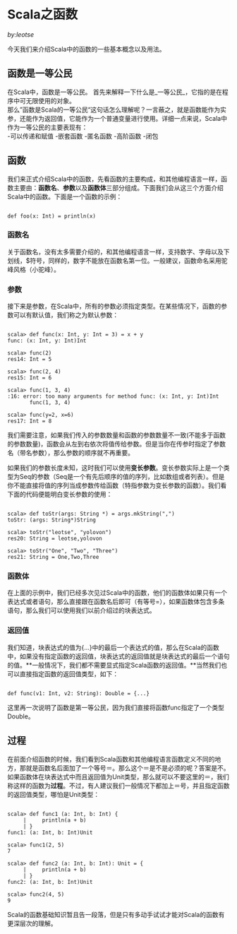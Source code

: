 # Scala之函数
_by:leotse_

今天我们来介绍Scala中的函数的一些基本概念以及用法。  

## 函数是一等公民
在Scala中，函数是一等公民。
首先来解释一下什么是_一等公民_，它指的是在程序中可无限使用的对象。  
那么”函数是Scala的一等公民“这句话怎么理解呢？一言蔽之，就是函数能作为实参，还能作为返回值，它能作为一个普通变量进行使用。详细一点来说，Scala中作为一等公民的主要表现有：  
-可以传递和赋值
-嵌套函数
-匿名函数
-高阶函数
-闭包

## 函数
我们来正式介绍Scala中的函数，先看函数的主要构成，和其他编程语言一样，函数主要由：**函数名**、**参数**以及**函数体**三部分组成。下面我们会从这三个方面介绍Scala中的函数。下面是一个函数的示例：
<pre><code>
def foo(x: Int) = println(x)
</code></pre>

### 函数名
关于函数名，没有太多需要介绍的，和其他编程语言一样，支持数字、字母以及下划线，$符号，同样的，数字不能放在函数名第一位。一般建议，函数命名采用驼峰风格（小驼峰）。  

### 参数
接下来是参数，在Scala中，所有的参数必须指定类型。在某些情况下，函数的参数可以有默认值，我们称之为默认参数：
<pre><code>
scala> def func(x: Int, y: Int = 3) = x + y
func: (x: Int, y: Int)Int

scala> func(2)
res14: Int = 5

scala> func(2, 4)
res15: Int = 6

scala> func(1, 3, 4)
<console>:16: error: too many arguments for method func: (x: Int, y: Int)Int
       func(1, 3, 4)

scala> func(y=2, x=6)
res17: Int = 8
</code></pre>
我们需要注意，如果我们传入的参数数量和函数的参数数量不一致(不能多于函数的参数数量)，函数会从左到右依次将值传给参数。但是当你在传参时指定了参数名（带名参数），那么参数的顺序就不再重要。

如果我们的参数长度未知，这时我们可以使用**变长参数**。变长参数实际上是一个类型为Seq的参数（Seq是一个有先后顺序的值的序列，比如数组或者列表）。但是你不能直接将值的序列当成参数传给函数（特指参数为变长参数的函数）。我们看下面的代码便能明白变长参数的使用：
<pre><code>
scala> def toStr(args: String *) = args.mkString(",")
toStr: (args: String*)String

scala> toStr("leotse", "yolovon")
res20: String = leotse,yolovon

scala> toStr("One", "Two", "Three")
res21: String = One,Two,Three
</code></pre>

### 函数体
在上面的示例中，我们已经多次见过Scala中的函数，他们的函数体如果只有一个表达式或者语句，那么直接跟在函数名后即可（有等号=），如果函数体包含多条语句，那么我们可以使用我们以前介绍过的块表达式。

### 返回值
我们知道，块表达式的值为{...}中的最后一个表达式的值，那么在Scala的函数中，如果没有指定函数的返回值，块表达式的返回值就是块表达式的最后一个语句的值。**一般情况下，我们都不需要显式指定Scala函数的返回值。**当然我们也可以直接指定函数的返回值类型，如下：
<pre><code>
def func(v1: Int, v2: String): Double = {...}
</code></pre>
这里再一次说明了函数是第一等公民，因为我们直接将函数func指定了一个类型Double。

## 过程
在前面介绍函数的时候，我们看到Scala函数和其他编程语言函数定义不同的地方，那就是函数名后面加了一个等号＝。那么这个＝是不是必须的呢？答案是不。如果函数体在块表达式中而且返回值为Unit类型，那么就可以不要这里的＝，我们称这样的函数为**过程**。不过，有人建议我们一般情况下都加上＝号，并且指定函数的返回值类型，哪怕是Unit类型：  
<pre><code>
scala> def func1 (a: Int, b: Int) {
     |     println(a + b)
     | }
func1: (a: Int, b: Int)Unit

scala> func1(2, 5)
7

scala> def func2 (a: Int, b: Int): Unit = {
     |     println(a + b)
     | }
func2: (a: Int, b: Int)Unit

scala> func2(4, 5)
9
</code></pre>

Scala的函数基础知识暂且告一段落，但是只有多动手试试才能对Scala的函数有更深层次的理解。
